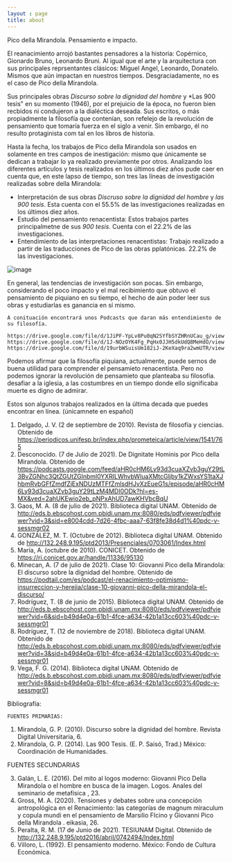 ```yaml
---
layout : page
title: about
---
```

Pico della Mirandola. Pensamiento e impacto.

El reanacimiento arrojó bastantes pensadores a la historia: Copérnico, Gionardo Bruno, Leonardo Bruni. Al igual que el arte y la arquitectura con sus principales reprsentantes clásicos: Miguel Angel, Leonardo, Donatelo. Mismos que aún impactan en nuestros tiempos. Desgraciadamente, no es el caso de Pico della Mirandola.

  Sus principales obras *Discurso sobre la dignidad del hombre* y *Las 900 tesis" en su momento (1946), por el prejuicio de la época, no fueron bien recbidos ni condujeron a la dialéctica deseada. Sus escritos, o más propiadmente la filosofía que contenían, son refelejo de la revolución de pensamiento que tomaría fuerza en el siglo a venir. Sin embargo, él no resulto protaginista com tal en los libros de historia.
  
  Hasta la fecha, los trabajos de Pico della Mirandola son usados en solamente en tres campos de inestigación: mismo que únicamente se dedican a trabajar lo ya realizado previamente por otros. Analizando los diferentes artículos y tesis realizados en los últimos diez años pude caer en cuenta que, en este lapso de tiempo, son tres las líneas de investigación realizadas sobre della Mirandola:
  
  * Interpretación de sus obras *Discruso sobre la dignidad del hombre* y *las 900 tesis*. Esta cuenta con el 55.5% de las investigaciones realizadas en los últimos diez años.
  * Estudio del pensamiento renacentista: Estos trabajos partes principalmetne de sus *900 tesis*. Cuenta con el 22.2% de las investigaciones.
  * Entendimiento de las interpretaciones renacentistas: Trabajo realizado a partir de las traducciones de Pico de las obras pplatónicas. 22.2% de las investigaciones.
 
 ![image](https://user-images.githubusercontent.com/87216342/125238175-792a4e00-e2ac-11eb-98a8-556fe98cfacf.png)

  En general, las tendencias de investigación son pocas. Sin embargo, considerando el poco impacto y el mal recibimiento que obtuvo el pensamiento de piquiano en su tiempo, el hecho de aún poder leer sus obras y estudiarlas es ganancia en sí mismo. 
    
    A conituación encontrará unos Podcasts que daran más entendimiento de su filosofía. 
    
    https://drive.google.com/file/d/1JiPF-YpLv8Pu0qN2SYfbSYZHRnUCau_g/view
    https://drive.google.com/file/d/1J-NOzOYK4Fg_PqHx0JJH5dkUdQ8MeHdO/view
    https://drive.google.com/file/d/19urbWSuisUm182iJ-2KeXaq9ra2wmUTR/view

  Podemos afirmar que la filosofía piquiana, actualmente, puede sernos de buena utilidad para comprender el pensamieto renacentista. Pero no podemos ignorar la revolución de pensamieto que planteaba su filosofía. desafiar a la iglesia, a las costumbres en un tiempo donde ello significaba muerte es digno de admirar.
  
  Estos son algunos trabajos realizados en la última decada que puedes encontrar en línea. (únicamnete en español)
  
  1. Delgado, J. V. (2 de septiembre de 2010). Revista de filosofía y ciencias. Obtenido de https://periodicos.unifesp.br/index.php/prometeica/article/view/1541/765
  2. Desconocido. (7 de Julio de 2021). De Dignitate Hominis por Pico della Mirandola. Obtenido de https://podcasts.google.com/feed/aHR0cHM6Ly93d3cuaXZvb3guY29tL3BvZGNhc3QtZGUtZGlnbml0YXRlLWhvbWluaXMtcGljby1kZWxsYS1taXJhbmRvbGFfZmdfZjExNDUzMTFfZmlsdHJvXzEueG1s/episode/aHR0cHM6Ly93d3cuaXZvb3guY29tLzM4MDI0ODk?hl=es-MX&ved=2ahUKEwio2eb_pNPxAhUD7awKHVbcBqU
  3. Gaos, M. A. (8 de julio de 2021). Biblioteca digital UNAM. Obtenido de http://eds.b.ebscohost.com.pbidi.unam.mx:8080/eds/pdfviewer/pdfviewer?vid=3&sid=e8004cdd-7d26-4fbc-aaa7-63f8fe38d4d1%40pdc-v-sessmgr02
  4. GONZÁLEZ, M. T. (Octubre de 2012). Biblioteca digítal UNAM. Obtenido de http://132.248.9.195/ptd2013/Presenciales/0703061/Index.html
  5. María, A. (octubre de 2010). CONICET. Obtenido de https://ri.conicet.gov.ar/handle/11336/95130
  6. Minecan, A. (7 de julio de 2021). Clase 10: Giovanni Pico della Mirandola: El discurso sobre la dignidad del hombre. Obtenido de https://podtail.com/es/podcast/el-renacimiento-optimismo-insurreccion-y-herejia/clase-10-giovanni-pico-della-mirandola-el-discurso/
  7. Rodríguez, T. (8 de junio de 2015). Biblioteca digítal UNAM. Obtenido de http://eds.b.ebscohost.com.pbidi.unam.mx:8080/eds/pdfviewer/pdfviewer?vid=6&sid=b49d4e0a-61b1-4fce-a634-42b1a13cc603%40pdc-v-sessmgr01
  8. Rodríguez, T. (12 de noviembre de 2018). Biblioteca digítal UNAM. Obtenido de http://eds.b.ebscohost.com.pbidi.unam.mx:8080/eds/pdfviewer/pdfviewer?vid=3&sid=b49d4e0a-61b1-4fce-a634-42b1a13cc603%40pdc-v-sessmgr01
  9. Vega, F. G. (2014). Biblioteca digítal UNAM. Obtenido de http://eds.b.ebscohost.com.pbidi.unam.mx:8080/eds/pdfviewer/pdfviewer?vid=8&sid=b49d4e0a-61b1-4fce-a634-42b1a13cc603%40pdc-v-sessmgr01

  Bibliografía: 
  
    FUENTES PRIMARIAS:
  1. Mirandola, G. P. (2010). Discurso sobre la dignidad del hombre. Revista Digital Universitaria, 6.
  2. Mirandola, G. P. (2014). Las 900 Tesis. (E. P. Saisó, Trad.) México: Coordinación de Humanidades.

FUENTES SECUNDARIAS

  3. Galán, L. E. (2016). Del mito al logos moderno: Giovanni Pico Della Mirandola o el hombre en busca de la imagen. Logos. Anales del seminario de metafísica , 23.
  4. Gross, M. A. (2020). Tensiones y debates sobre una concepción antropológica en el Renacimiento: las categorías de magnum miraculum y copula mundi en el pensamiento de Marsilio FIcino y Giovanni Pico della Mirandola . eikasia, 26.
  5. Peralta, R. M. (17 de Junio de 2021). TESIUNAM Digital. Obtenido de http://132.248.9.195/ptd2016/abril/0742494/Index.html
  6. Villoro, L. (1992). El pensamiento moderno. México: Fondo de Cultura Económica.



 

